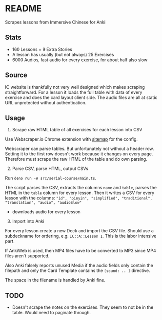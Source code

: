 # README

Scrapes lessons from Immersive Chinese for Anki



## Stats

- 160 Lessons + 9 Extra Stories
- A lesson has usually (but not always) 25 Exercises
- 6000 Audios, fast audio for every exercise, for about half also slow



## Source

IC website is thankfully not very well designed which makes scraping straightforward. For a lesson it loads the full table with data of every exercise and does the card layout client side. The audio files are all at static URL unprotected without authentication.



## Usage

1. Scrape raw HTML table of all exercises for each lesson into CSV

Use Webscraper.io Chrome extension with [sitemap](sitemaps/serial-course.json) for the config.

Webscraper can parse tables. But unfortunately not without a header row. Setting it to the first row doesn't work because it changes on every page. Therefore must scrape the raw HTML of the table and do own parsing.

2. Parse CSV, parse HTML, output CSVs

Run `deno run -A src/serial-course/main.ts`.

The script parses the CSV, extracts the columns `name` and `table`, parses the HTML in the `table` column for every lesson. Then it writes a CSV for every lesson with the columns: `"id", "pinyin", "simplified", "traditional", "translation", "audio", "audioSlow"`
- downloads audio for every lesson

3. Import into Anki

For every lesson create a new Deck and import the CSV file. Should use a subdeckname for ordering, e.g. `IC::A::Lesson 1`. This is the labor intensive part.

If AnkiWeb is used, then MP4 files have to be converted to MP3 since MP4 files aren't supported.

Also Anki falsely reports unused Media if the audio fields only contain the filepath and only the Card Template contains the `[sound: .. ]` directive.

The space in the filename is handled by Anki fine.



## TODO

- Doesn't scrape the notes on the exercises. They seem to not be in the table. Would need to paginate through.
